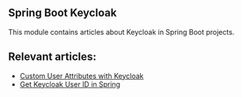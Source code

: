 ## Spring Boot Keycloak

This module contains articles about Keycloak in Spring Boot projects.

## Relevant articles:
- [Custom User Attributes with Keycloak](https://www.baeldung.com/keycloak-custom-user-attributes)
- [Get Keycloak User ID in Spring](https://www.baeldung.com/spring-keycloak-get-user-id)
